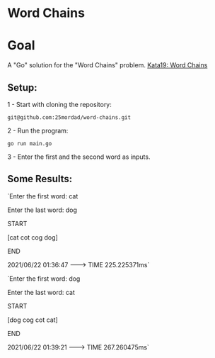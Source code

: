 # Word Chains

# Goal
A "Go" solution for the "Word Chains" problem.
[Kata19: Word Chains](http://codekata.com/kata/kata19-word-chains/)

## Setup:

1 - Start with cloning the repository:

`git@github.com:25mordad/word-chains.git`


2 - Run the program:

`go run main.go`

3 - Enter the first and the second word as inputs.


## Some Results:

`Enter the first word: cat

Enter the last word: dog

START

[cat cot cog dog]

END

2021/06/22 01:36:47 ---> TIME 225.225371ms`

`Enter the first word: dog

Enter the last word: cat

START

[dog cog cot cat]

END

2021/06/22 01:39:21 ---> TIME 267.260475ms`
